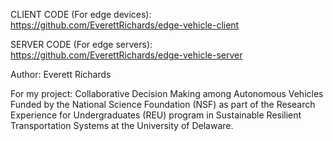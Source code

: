 CLIENT CODE (For edge devices): https://github.com/EverettRichards/edge-vehicle-client

SERVER CODE (For edge servers): https://github.com/EverettRichards/edge-vehicle-server

Author: Everett Richards

For my project: Collaborative Decision Making among Autonomous Vehicles
Funded by the National Science Foundation (NSF) as part of the Research Experience for Undergraduates (REU) program in Sustainable Resilient Transportation Systems at the University of Delaware.

